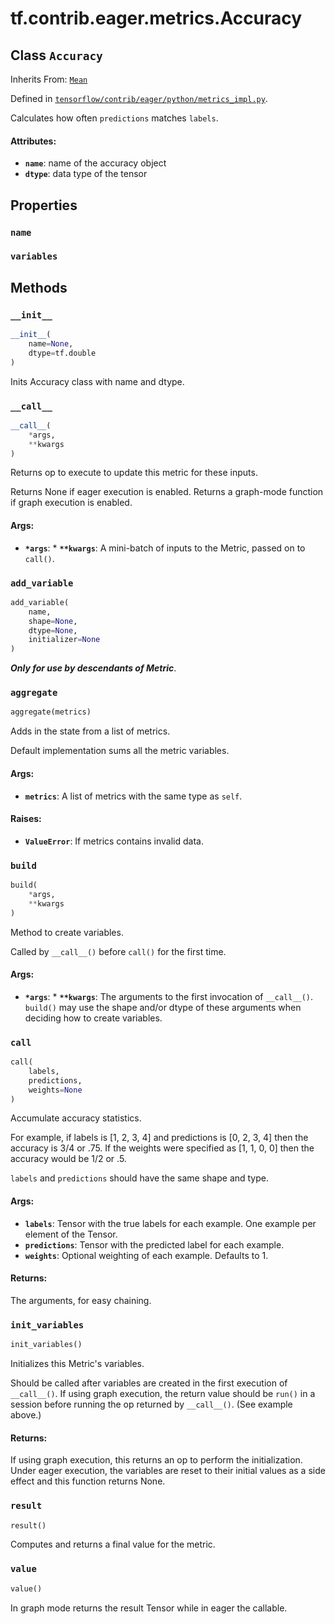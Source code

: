 <div itemscope itemtype="http://developers.google.com/ReferenceObject">
<meta itemprop="name" content="tf.contrib.eager.metrics.Accuracy" />
<meta itemprop="property" content="name"/>
<meta itemprop="property" content="variables"/>
<meta itemprop="property" content="__call__"/>
<meta itemprop="property" content="__init__"/>
<meta itemprop="property" content="add_variable"/>
<meta itemprop="property" content="aggregate"/>
<meta itemprop="property" content="build"/>
<meta itemprop="property" content="call"/>
<meta itemprop="property" content="init_variables"/>
<meta itemprop="property" content="result"/>
<meta itemprop="property" content="value"/>
</div>

# tf.contrib.eager.metrics.Accuracy

## Class `Accuracy`

Inherits From: [`Mean`](../../../../tf/contrib/eager/metrics/Mean.md)



Defined in [`tensorflow/contrib/eager/python/metrics_impl.py`](https://www.tensorflow.org/code/tensorflow/contrib/eager/python/metrics_impl.py).

Calculates how often `predictions` matches `labels`.
#### Attributes:

* <b>`name`</b>: name of the accuracy object
* <b>`dtype`</b>: data type of the tensor

## Properties

<h3 id="name"><code>name</code></h3>



<h3 id="variables"><code>variables</code></h3>





## Methods

<h3 id="__init__"><code>__init__</code></h3>

``` python
__init__(
    name=None,
    dtype=tf.double
)
```

Inits Accuracy class with name and dtype.

<h3 id="__call__"><code>__call__</code></h3>

``` python
__call__(
    *args,
    **kwargs
)
```

Returns op to execute to update this metric for these inputs.

Returns None if eager execution is enabled.
Returns a graph-mode function if graph execution is enabled.

#### Args:

* <b>`*args`</b>: * <b>`**kwargs`</b>: A mini-batch of inputs to the Metric, passed on to `call()`.

<h3 id="add_variable"><code>add_variable</code></h3>

``` python
add_variable(
    name,
    shape=None,
    dtype=None,
    initializer=None
)
```

***Only for use by descendants of Metric***.

<h3 id="aggregate"><code>aggregate</code></h3>

``` python
aggregate(metrics)
```

Adds in the state from a list of metrics.

Default implementation sums all the metric variables.

#### Args:

* <b>`metrics`</b>: A list of metrics with the same type as `self`.


#### Raises:

* <b>`ValueError`</b>: If metrics contains invalid data.

<h3 id="build"><code>build</code></h3>

``` python
build(
    *args,
    **kwargs
)
```

Method to create variables.

Called by `__call__()` before `call()` for the first time.

#### Args:

* <b>`*args`</b>: * <b>`**kwargs`</b>: The arguments to the first invocation of `__call__()`.
   `build()` may use the shape and/or dtype of these arguments
   when deciding how to create variables.

<h3 id="call"><code>call</code></h3>

``` python
call(
    labels,
    predictions,
    weights=None
)
```

Accumulate accuracy statistics.

For example, if labels is [1, 2, 3, 4] and predictions is [0, 2, 3, 4]
then the accuracy is 3/4 or .75.  If the weights were specified as
[1, 1, 0, 0] then the accuracy would be 1/2 or .5.

`labels` and `predictions` should have the same shape and type.

#### Args:

* <b>`labels`</b>: Tensor with the true labels for each example.  One example
    per element of the Tensor.
* <b>`predictions`</b>: Tensor with the predicted label for each example.
* <b>`weights`</b>: Optional weighting of each example. Defaults to 1.


#### Returns:

The arguments, for easy chaining.

<h3 id="init_variables"><code>init_variables</code></h3>

``` python
init_variables()
```

Initializes this Metric's variables.

Should be called after variables are created in the first execution
of `__call__()`. If using graph execution, the return value should be
`run()` in a session before running the op returned by `__call__()`.
(See example above.)

#### Returns:

If using graph execution, this returns an op to perform the
initialization. Under eager execution, the variables are reset to their
initial values as a side effect and this function returns None.

<h3 id="result"><code>result</code></h3>

``` python
result()
```

Computes and returns a final value for the metric.

<h3 id="value"><code>value</code></h3>

``` python
value()
```

In graph mode returns the result Tensor while in eager the callable.



